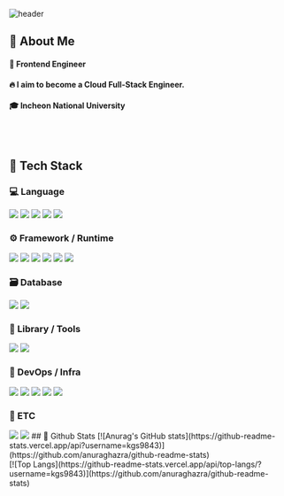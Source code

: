 
<div>
  
  <!--Header-->
  ![header](https://capsule-render.vercel.app/api?type=waving&color=gradient&height=300&section=header&text=Welcome%20to%20my%20Github)
  
</div>

<div>
  <!--Body-->
  
  ## 👀 About Me
  #### :raising_hand: Frontend Engineer<br/>
  #### :fire: I aim to become a Cloud Full-Stack Engineer.<br/>
  #### :mortar_board: Incheon National University
  <br/>
  <br/>
  
  ## 🧱 Tech Stack
### 💻 Language 
<!-- HTML5 -->
<img src="https://img.shields.io/badge/HTML5-E34F26?style=flat-square&logo=HTML5&logoColor=white"/>
<!-- CSS3 -->
<img src="https://img.shields.io/badge/CSS3-1572B6?style=flat-square&logo=CSS3&logoColor=white"/>
<!-- JavaScript -->
<img src="https://img.shields.io/badge/JavaScript-F7DF1E?style=flat-square&logo=JavaScript&logoColor=white"/>
<!-- TypeScript -->
<img src="https://img.shields.io/badge/TypeScript-3178C6?style=flat-square&logo=TypeScript&logoColor=white"/>
<!-- Python -->
<img src="https://img.shields.io/badge/Python-3776AB?style=flat-square&logo=Python&logoColor=white"/>

### ⚙️ Framework / Runtime
<!-- React -->
<img src="https://img.shields.io/badge/React-61DAFB?style=flat-square&logo=React&logoColor=white"/>
<!-- React Native -->
<img src="https://img.shields.io/badge/React Native-61DAFB?style=flat-square&logo=React&logoColor=white"/>
<!-- Expo -->
<img src="https://img.shields.io/badge/Expo-000020?style=flat-square&logo=Expo&logoColor=white"/>
<!-- Flutter -->
<img src="https://img.shields.io/badge/Flutter-02569B?style=flat-square&logo=Flutter&logoColor=white"/>
<!-- Unity -->
<img src="https://img.shields.io/badge/Unity-000000?style=flat-square&logo=Unity&logoColor=white"/>
<!-- Node.js -->
<img src="https://img.shields.io/badge/Node.js-339933?style=flat-square&logo=Node.js&logoColor=white"/>

### 🗃️ Database
<!-- MongoDB -->
<img src="https://img.shields.io/badge/MongoDB-47A248?style=flat-square&logo=MongoDB&logoColor=white"/>
<!-- MongoDB Atlas -->
<img src="https://img.shields.io/badge/MongoDB Atlas-47A248?style=flat-square&logo=MongoDB&logoColor=white"/>

### 🧰 Library / Tools
<!-- Selenium -->
<img src="https://img.shields.io/badge/Selenium-43B02A?style=flat-square&logo=Selenium&logoColor=white"/>
<!-- Chart.js -->
<img src="https://img.shields.io/badge/Chart.js-FF6384?style=flat-square&logo=Chart.js&logoColor=white"/>

### 🚀 DevOps / Infra
<!-- Docker -->
<img src="https://img.shields.io/badge/Docker-2496ED?style=flat-square&logo=Docker&logoColor=white"/>
<!-- Docker Compose -->
<img src="https://img.shields.io/badge/Docker Compose-2496ED?style=flat-square&logo=Docker&logoColor=white"/>
<!-- GitHub Actions -->
<img src="https://img.shields.io/badge/GitHub Actions-2088FF?style=flat-square&logo=GitHub-Actions&logoColor=white"/>
<!-- Nginx -->
<img src="https://img.shields.io/badge/Nginx-009639?style=flat-square&logo=nginx&logoColor=white"/>
<!-- Amazon EC2 -->
<img src="https://img.shields.io/badge/Amazon EC2-FF9900?style=flat-square&logo=Amazon-AWS&logoColor=white"/>

### 🧩 ETC
<!-- Slack -->
<img src="https://img.shields.io/badge/Slack-4A154B?style=flat-square&logo=Slack&logoColor=white"/>
<!-- GitHub Pages -->
<img src="https://img.shields.io/badge/GitHub Pages-222222?style=flat-square&logo=GitHub-Pages&logoColor=white"/>
  ## 🤔 Github Stats
  [![Anurag's GitHub stats](https://github-readme-stats.vercel.app/api?username=kgs9843)](https://github.com/anuraghazra/github-readme-stats)
  <br/>
  [![Top Langs](https://github-readme-stats.vercel.app/api/top-langs/?username=kgs9843)](https://github.com/anuraghazra/github-readme-stats)
  
</div>

<!--
**kgs9843** is a ✨ _special_ ✨ repository because its `README.md` (this file) appears on your GitHub profile.

Here are some ideas to get you started:
- Hi there 👋
- 🔭 I’m currently working on ...
- 🌱 I’m currently learning ...
- 👯 I’m looking to collaborate on ...
- 🤔 I’m looking for help with ...
- 💬 Ask me about ...
- 📫 How to reach me: ...
- 😄 Pronouns: ...
- ⚡ Fun fact: ...
-->
